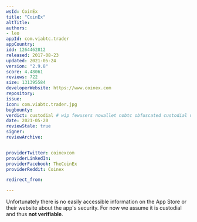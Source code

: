 ```yaml
---
wsId: CoinEx
title: "CoinEx"
altTitle: 
authors:
- leo
appId: com.viabtc.trader
appCountry: 
idd: 1264462812
released: 2017-08-23
updated: 2021-05-24
version: "2.9.8"
score: 4.48061
reviews: 722
size: 131395584
developerWebsite: https://www.coinex.com
repository: 
issue: 
icon: com.viabtc.trader.jpg
bugbounty: 
verdict: custodial # wip fewusers nowallet nobtc obfuscated custodial nosource nonverifiable reproducible bounty defunct
date: 2021-05-20
reviewStale: true
signer: 
reviewArchive:


providerTwitter: coinexcom
providerLinkedIn: 
providerFacebook: TheCoinEx
providerReddit: Coinex

redirect_from:

---
```


Unfortunately there is no easily accessible information on the App Store or
their website about the app's security. For now we assume it is
custodial and thus **not verifiable**.
